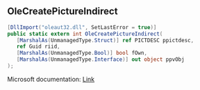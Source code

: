 ## OleCreatePictureIndirect

```csharp
[DllImport("oleaut32.dll", SetLastError = true)]
public static extern int OleCreatePictureIndirect(
   [MarshalAs(UnmanagedType.Struct)] ref PICTDESC ppictdesc,
   ref Guid riid,
   [MarshalAs(UnmanagedType.Bool)] bool fOwn,
   [MarshalAs(UnmanagedType.Interface)] out object ppvObj
);
```

Microsoft documentation: [Link](https://learn.microsoft.com/en-us/windows/win32/api/olectl/nf-olectl-olecreatepictureindirect)
